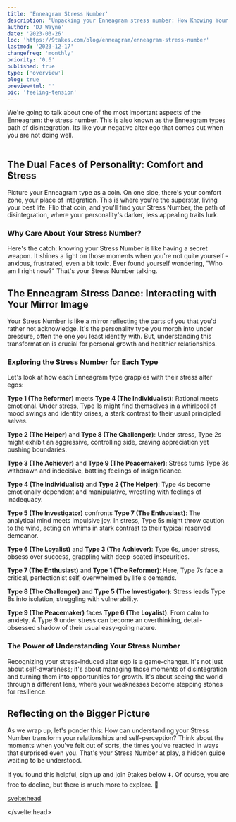 ```yaml
---
title: 'Enneagram Stress Number'
description: 'Unpacking your Enneagram stress number: How Knowing Your Stress Number Can Help You Thrive'
author: 'DJ Wayne'
date: '2023-03-26'
loc: 'https://9takes.com/blog/enneagram/enneagram-stress-number'
lastmod: '2023-12-17'
changefreq: 'monthly'
priority: '0.6'
published: true
type: ['overview']
blog: true
previewHtml: ''
pic: 'feeling-tension'
---
```


<script>
	import  PopCard  from "../../lib/components/atoms/PopCard.svelte";
</script>

<p class="firstLetter">We're going to talk about one of the most important aspects of the Enneagram: the stress number. This is also known as the Enneagram types path of disintegration. Its like your negative alter ego that comes out when you are not doing well.</p>

<div
	style="display: flex;
    justify-content: center;
    margin: 1rem 0;
	"
>
	<PopCard
		image={`/blogs/feeling-tension.webp`}
		showIcon={false}
		displayText=""
		altText="two people with tension between them tension"
		subtext=""
	/>
</div>

## The Dual Faces of Personality: Comfort and Stress

Picture your Enneagram type as a coin. On one side, there's your comfort zone, your place of integration. This is where you're the superstar, living your best life. Flip that coin, and you'll find your Stress Number, the path of disintegration, where your personality's darker, less appealing traits lurk.

### Why Care About Your Stress Number?

Here's the catch: knowing your Stress Number is like having a secret weapon. It shines a light on those moments when you're not quite yourself - anxious, frustrated, even a bit toxic. Ever found yourself wondering, "Who am I right now?" That's your Stress Number talking.

## The Enneagram Stress Dance: Interacting with Your Mirror Image

Your Stress Number is like a mirror reflecting the parts of you that you'd rather not acknowledge. It's the personality type you morph into under pressure, often the one you least identify with. But, understanding this transformation is crucial for personal growth and healthier relationships.

### Exploring the Stress Number for Each Type

Let's look at how each Enneagram type grapples with their stress alter egos:

**Type 1 (The Reformer)** meets **Type 4 (The Individualist)**: Rational meets emotional. Under stress, Type 1s might find themselves in a whirlpool of mood swings and identity crises, a stark contrast to their usual principled selves.

**Type 2 (The Helper)** and **Type 8 (The Challenger)**: Under stress, Type 2s might exhibit an aggressive, controlling side, craving appreciation yet pushing boundaries.

**Type 3 (The Achiever)** and **Type 9 (The Peacemaker)**: Stress turns Type 3s withdrawn and indecisive, battling feelings of insignificance.

**Type 4 (The Individualist)** and **Type 2 (The Helper)**: Type 4s become emotionally dependent and manipulative, wrestling with feelings of inadequacy.

**Type 5 (The Investigator)** confronts **Type 7 (The Enthusiast)**: The analytical mind meets impulsive joy. In stress, Type 5s might throw caution to the wind, acting on whims in stark contrast to their typical reserved demeanor.

**Type 6 (The Loyalist)** and **Type 3 (The Achiever)**: Type 6s, under stress, obsess over success, grappling with deep-seated insecurities.

**Type 7 (The Enthusiast)** and **Type 1 (The Reformer)**: Here, Type 7s face a critical, perfectionist self, overwhelmed by life's demands.

**Type 8 (The Challenger)** and **Type 5 (The Investigator)**: Stress leads Type 8s into isolation, struggling with vulnerability.

**Type 9 (The Peacemaker)** faces **Type 6 (The Loyalist)**: From calm to anxiety. A Type 9 under stress can become an overthinking, detail-obsessed shadow of their usual easy-going nature.

### The Power of Understanding Your Stress Number

Recognizing your stress-induced alter ego is a game-changer. It's not just about self-awareness; it's about managing those moments of disintegration and turning them into opportunities for growth. It's about seeing the world through a different lens, where your weaknesses become stepping stones for resilience.

## Reflecting on the Bigger Picture

As we wrap up, let's ponder this: How can understanding your Stress Number transform your relationships and self-perception? Think about the moments when you've felt out of sorts, the times you've reacted in ways that surprised even you. That's your Stress Number at play, a hidden guide waiting to be understood.

If you found this helpful, sign up and join 9takes below ⬇️. Of course, you are free to decline, but there is much more to explore. 🚀

<svelte:head>

<script type="application/ld+json">{
  "@context": "http://schema.org",
  "@type": "BlogPosting",
  "articleBody": "In this blog post, we explore the Enneagram stress number and how it affects your behavior and relationships. Each Enneagram type has a place of comfort and a place of stress, and recognizing your stress number can be incredibly valuable because it helps you understand yourself better. When you're in a place of stress, you're likely to experience negative emotions, such as anxiety and frustration, and exhibit behaviors that you're not proud of. The blog post also explains why it can be challenging to interact with people who are your stress number and how to recognize your stress number. The post provides examples of how each Enneagram type reacts under stress and what it means for them. The examples include tips on how to manage stress better, build stronger relationships, and communicate more effectively. The blog post is perfect for anyone interested in the Enneagram and self-improvement, including individuals, couples, and teams. Whether you're looking to improve your personal or professional life, understanding your Enneagram stress number is essential for your growth and success.",
  "articleSection": "Enneagram, Personality Types, Stress Number",
  "creator" : ["DJ Wayne"],
  "author": {
    "@type": "Person",
    "name": "DJ Wayne",
    "sameAs": ["https://www.instagram.com/djwayne3/", "https://www.youtube.com/@djwayne3", "https://www.linkedin.com/in/davidtwayne/", "https://twitter.com/djwayne3"
        ]
  },
  "dateModified": {
    "@type": "Date",
    "@value": "2023-12-17"
  },
  "datePublished": {
    "@type": "Date",
    "@value": "2023-02-17"
  },
  "description": "Discover your Enneagram stress number and learn how it affects your behavior and relationships. Knowing your stress number can help you manage your stress and develop healthy coping mechanisms. Find out how each Enneagram type reacts under stress and how to interact with them more effectively.",
  "headline": "Understanding Your Enneagram Stress Number: How It Affects Your Behavior and Relationships",
  "image": {
    "@type": "ImageObject",
    "height": 900,
    "url": "https://9takes.com/blogs/feeling-tension.webp",
    "width": 900
  },
  "keywords": "Enneagram, Stress Number, Personality Types, Relationships, Coping Mechanisms",
  "mainEntityOfPage": {
    "@id": "https://9takes.com/blog/enneagram/enneagram-stress-number",
    "@type": "WebPage"
  },
  "mentions": {
        "@type": "Thing",
        "name": "Enneagram"
      },
  "publisher": {
        "@type": "Organization",
        "sameAs": ["https://www.instagram.com/9takesdotcom/", "https://twitter.com/9takesdotcom"],
        "logo": {
          "@type": "ImageObject",
          "url": "https://9takes.com/brand/darkRubix.png"
        },
        "name": "9takes"
      }
}
</script>

</svelte:head>

